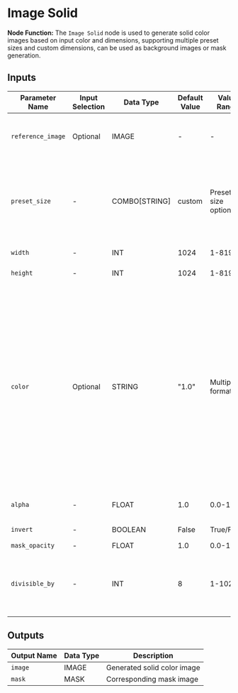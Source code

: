 # Image Solid

**Node Function:** The `Image Solid` node is used to generate solid color images based on input color and dimensions, supporting multiple preset sizes and custom dimensions, can be used as background images or mask generation.

## Inputs

| Parameter Name | Input Selection | Data Type | Default Value | Value Range | Description |
| -------------- | --------------- | --------- | ------------- | ----------- | ----------- |
| `reference_image` | Optional | IMAGE | - | - | Reference image, if provided uses reference image dimensions |
| `preset_size` | - | COMBO[STRING] | custom | Preset size options | Preset size selection, includes various common ratios like 1:1, 16:9, 9:16, etc., or select "custom" for custom dimensions |
| `width` | - | INT | 1024 | 1-8192 | Custom image width in pixels |
| `height` | - | INT | 1024 | 1-8192 | Custom image height in pixels |
| `color` | Optional | STRING | "1.0" | Multiple formats | Enhanced color input supporting multiple formats: grayscale values (0.0-1.0), RGB tuples ("0.5,0.7,0.9" or "128,192,255"), hex colors ("#FF0000" or "FF0000"), color names ("red", "blue"), and single-letter shortcuts ("r"=red, "g"=green, "b"=blue, "c"=cyan, "m"=magenta, "y"=yellow, "k"=black, "w"=white) |
| `alpha` | - | FLOAT | 1.0 | 0.0-1.0 | Transparency / brightness adjustment |
| `invert` | - | BOOLEAN | False | True/False | Whether to invert color |
| `mask_opacity` | - | FLOAT | 1.0 | 0.0-1.0 | Mask opacity |
| `divisible_by` | - | INT | 8 | 1-1024 | Divisibility number, ensures output dimensions are divisible by specified number |

## Outputs

| Output Name | Data Type | Description |
|-------------|-----------|-------------|
| `image` | IMAGE | Generated solid color image |
| `mask` | MASK | Corresponding mask image |